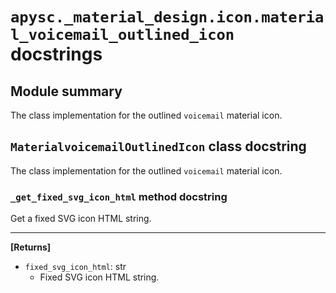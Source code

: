 # `apysc._material_design.icon.material_voicemail_outlined_icon` docstrings

## Module summary

The class implementation for the outlined `voicemail` material icon.

## `MaterialvoicemailOutlinedIcon` class docstring

The class implementation for the outlined `voicemail` material icon.

### `_get_fixed_svg_icon_html` method docstring

Get a fixed SVG icon HTML string.<hr>

**[Returns]**

- `fixed_svg_icon_html`: str
  - Fixed SVG icon HTML string.